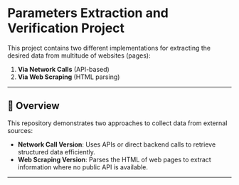 # Parameters Extraction and Verification Project

This project contains two different implementations for extracting the desired data from multitude of websites (pages):

1. **Via Network Calls** (API-based)
2. **Via Web Scraping** (HTML parsing)

---

## 🚀 Overview

This repository demonstrates two approaches to collect data from external sources:

- **Network Call Version**: Uses APIs or direct backend calls to retrieve structured data efficiently.
- **Web Scraping Version**: Parses the HTML of web pages to extract information where no public API is available.

---

